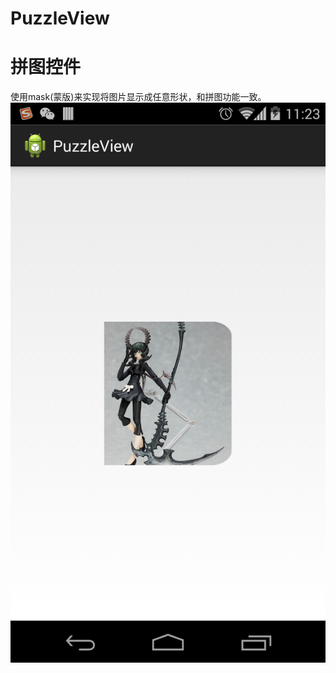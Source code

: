 PuzzleView
==========

拼图控件
===================================
使用mask(蒙版)来实现将图片显示成任意形状，和拼图功能一致。
![github](https://raw.githubusercontent.com/lichuanzhi7909/PuzzleView/master/app/src/main/res/drawable-xhdpi/demo.png)

